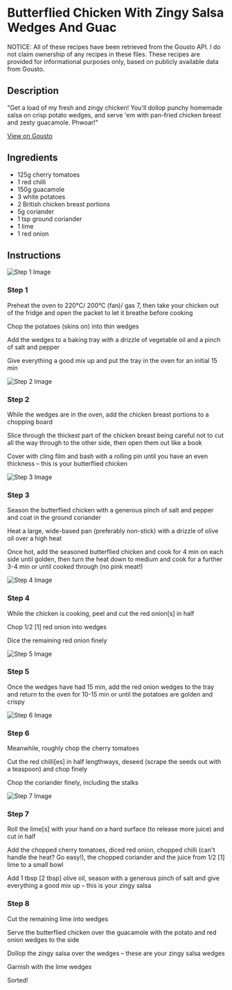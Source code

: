 # Butterflied Chicken With Zingy Salsa Wedges And Guac

NOTICE: All of these recipes have been retrieved from the Gousto API. I do not claim ownership of any recipes in these files. These recipes are provided for informational purposes only, based on publicly available data from Gousto.

## Description

"Get a load of my fresh and zingy chicken! You'll dollop punchy homemade salsa on crisp potato wedges, and serve 'em with pan-fried chicken breast and zesty guacamole. Phwoar!"

[View on Gousto](https://www.gousto.co.uk/recipes/cookbook/butterflied-chicken-with-zingy-salsa-wedges-and-guac)

## Ingredients

- 125g cherry tomatoes
- 1 red chilli
- 150g guacamole
- 3 white potatoes
- 2 British chicken breast portions
- 5g coriander
- 1 tsp ground coriander
- 1 lime
- 1 red onion

## Instructions

![Step 1 Image](https://production-media.gousto.co.uk/cms/recipe-step-image/Step-1-1638874650811-x200.jpg)

### Step 1

Preheat the oven to 220°C/ 200°C (fan)/ gas 7, then take your chicken out of the fridge and open the packet to let it breathe before cooking

Chop the potatoes (skins on) into thin wedges

Add the wedges to a baking tray with a drizzle of vegetable oil and a pinch of salt and pepper

Give everything a good mix up and put the tray in the oven for an initial 15 min

![Step 2 Image](https://production-media.gousto.co.uk/cms/recipe-step-image/Step-2-1638874654761-x200.jpg)

### Step 2

While the wedges are in the oven, add the chicken breast portions to a chopping board

Slice through the thickest part of the chicken breast being careful not to cut all the way through to the other side, then open them out like a book

Cover with cling film and bash with a rolling pin until you have an even thickness – this is your butterflied chicken

![Step 3 Image](https://production-media.gousto.co.uk/cms/recipe-step-image/Step-3-1638874656998-x200.jpg)

### Step 3

Season the butterflied chicken with a generous pinch of salt and pepper and coat in the ground coriander

Heat a large, wide-based pan (preferably non-stick) with a drizzle of olive oil over a high heat

Once hot, add the seasoned butterflied chicken and cook for 4 min on each side until golden, then turn the heat down to medium and cook for a further 3-4 min or until cooked through (no pink meat!)

![Step 4 Image](https://production-media.gousto.co.uk/cms/recipe-step-image/Step-4-copy-1639759803955-x200.jpg)

### Step 4

While the chicken is cooking, peel and cut the red onion<span class="text-danger">[s]</span> in half

Chop 1/2 <span class="text-danger">[1]</span> red onion into wedges

Dice the remaining red onion finely

![Step 5 Image](https://production-media.gousto.co.uk/cms/recipe-step-image/Step-5-1639759537590-x200.jpg)

### Step 5

Once the wedges have had 15 min, add the red onion wedges to the tray and return to the oven for 10-15 min or until the potatoes are golden and crispy

![Step 6 Image](https://production-media.gousto.co.uk/cms/recipe-step-image/step-6-1639759546986-x200.jpg)

### Step 6

Meanwhile, roughly chop the cherry tomatoes

Cut the red chilli<span class="text-danger">[es]</span> in half lengthways, deseed (scrape the seeds out with a teaspoon) and chop finely

Chop the coriander finely, including the stalks

![Step 7 Image](https://production-media.gousto.co.uk/cms/recipe-step-image/step-7-1639759551350-x200.jpg)

### Step 7

Roll the lime<span class="text-danger">[s]</span> with your hand on a hard surface (to release more juice) and cut in half

Add the chopped cherry tomatoes, diced red onion, chopped chilli (can't handle the heat? Go easy!), the chopped coriander and the juice from 1/2 <span class="text-danger">[1]</span> lime to a small bowl

Add 1 tbsp <span class="text-danger">[2 tbsp]</span> olive oil, season with a generous pinch of salt and give everything a good mix up – this is your zingy salsa

### Step 8

Cut the remaining lime into wedges

Serve the butterflied chicken over the guacamole with the potato and red onion wedges to the side

Dollop the zingy salsa over the wedges – these are your zingy salsa wedges

Garnish with the lime wedges

Sorted!

